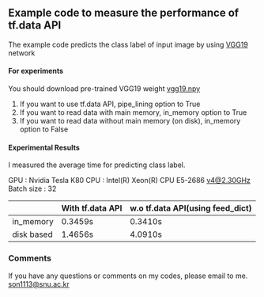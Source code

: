 ## Example code to measure the performance of tf.data API 
The example code predicts the class label of input image by using [VGG19](https://arxiv.org/pdf/1409.1556.pdf) network

#### For experiments
You should download pre-trained VGG19 weight [vgg19.npy](https://mega.nz/#!xZ8glS6J!MAnE91ND_WyfZ_8mvkuSa2YcA7q-1ehfSm-Q1fxOvvs)

1) If you want to use tf.data API, pipe_lining option to True
2) If you want to read data with main memory, in_memory option to True
3) If you want to read data without main memory (on disk), in_memory option to False

#### Experimental Results
I measured the average time for predicting class label.

GPU : Nvidia Tesla K80
CPU : Intel(R) Xeon(R) CPU E5-2686 v4@2.30GHz
Batch size : 32

|| With tf.data API  | w.o tf.data API(using feed_dict) |
|------| ------------- | ------------- |
|in_memory| 0.3459s | 0.3410s  |
|disk based| 1.4656s  | 4.0910s  |



### Comments
If you have any questions or comments on my codes, please email to me. [son1113@snu.ac.kr](mailto:son1113@snu.ac.kr)